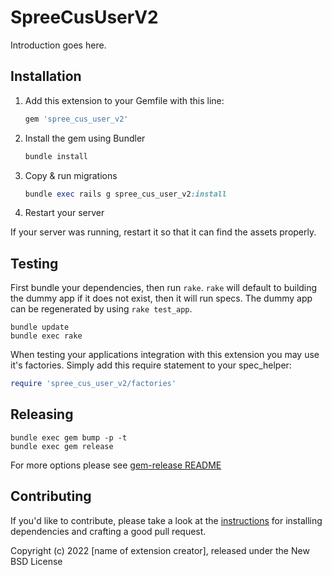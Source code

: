# SpreeCusUserV2

Introduction goes here.

## Installation

1. Add this extension to your Gemfile with this line:

    ```ruby
    gem 'spree_cus_user_v2'
    ```

2. Install the gem using Bundler

    ```ruby
    bundle install
    ```

3. Copy & run migrations

    ```ruby
    bundle exec rails g spree_cus_user_v2:install
    ```

4. Restart your server

  If your server was running, restart it so that it can find the assets properly.

## Testing

First bundle your dependencies, then run `rake`. `rake` will default to building the dummy app if it does not exist, then it will run specs. The dummy app can be regenerated by using `rake test_app`.

```shell
bundle update
bundle exec rake
```

When testing your applications integration with this extension you may use it's factories.
Simply add this require statement to your spec_helper:

```ruby
require 'spree_cus_user_v2/factories'
```

## Releasing

```shell
bundle exec gem bump -p -t
bundle exec gem release
```

For more options please see [gem-release README](https://github.com/svenfuchs/gem-release)

## Contributing

If you'd like to contribute, please take a look at the
[instructions](CONTRIBUTING.md) for installing dependencies and crafting a good
pull request.

Copyright (c) 2022 [name of extension creator], released under the New BSD License

